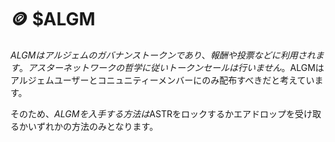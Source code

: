 # 🪙 $ALGM

$ALGMはアルジェムのガバナンストークンであり、報酬や投票などに利用されます。アスターネットワークの哲学に従いトークンセールは行いません。$ALGMはアルジェムユーザーとコニュニティーメンバーにのみ配布すべきだと考えています。

そのため、$ALGMを入手する方法は$ASTRをロックするかエアドロップを受け取るかいずれかの方法のみとなります。
